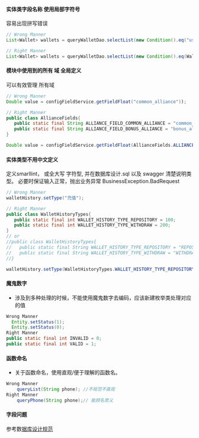 #### 实体类字段名称 使用局部字符号
容易出现拼写错误

```java
// Wrong Manner
List<Wallet> wallets = queryWalletDao.selectList(new Condition().eq("user_id",userId));
```

```java
// Right Manner
List<Wallet> wallets = queryWalletDao.selectList(new Condition().eq(Wallet.USER_ID, userId));
```

#### 模块中使用到的所有 域 全局定义
可以有效管理 所有域
```java
// Wrong Manner
Double value = configFieldService.getFieldFloat("common_alliance"));
```

```java
// Right Manner
public class AllianceFields{
   public static final String ALLIANCE_FIELD_COMMON_ALLIANCE = "common_alliance";
   public static final String ALLIANCE_FIELD_BONUS_ALLIANCE = "bonus_alliance";
}

Double value = configFieldService.getFieldFloat(AllianceFields.ALLIANCE_FIELD_COMMON_ALLIANCE));
```

#### 实体类型不用中文定义
定义smarllint， 或全大写 字符型, 并在数据库设计.sql 以及 swagger 清楚说明类型。 必要时保证输入正常，抛出业务异常 BusinessException.BadRequest


```java
// Wrong Manner
walletHistory.setType("充值");
```

```java
// Right Manner
public class WalletHistoryTypes{
   public static final int WALLET_HISTORY_TYPE_REPOSITORY = 100;
   public static final int WALLET_HISTORY_TYPE_WITHDRAW = 200;
}
// or
//public class WalletHistoryTypes{
//   public static final String WALLET_HISTORY_TYPE_REPOSITORY = "REPOSITORY";
//   public static final String WALLET_HISTORY_TYPE_WITHDRAW = "WITHDRAW";
//}

walletHistory.setType(WalletHistoryTypes.WALLET_HISTORY_TYPE_REPOSITORY);
```

#### 魔鬼数字
 - 涉及到多种处理的时候，不能使用魔鬼数字去编码，应该新建枚举类处理对应的值
  ```java
  Wrong Manner
    Entity.setStatus(1);
    Entity.setStatus(0);
  Right Manner
  public static final int INVALID = 0;
  public static final int VALID = 1;
  ```
#### 函数命名
 - 关于函数命名，使用直观/便于理解的函数名。
  ```java
Wrong Manner
      queryList(String phone); //不规范不直观
Right Manner
      queryPhone(String phone);// 能顾名思义
  ```
#### 字段问题
 参考数[据库设计规范](https://github.com/kequandian/dev_docs/blob/master/%E6%95%B0%E6%8D%AE%E5%BA%93%E8%AE%BE%E8%AE%A1%E8%A7%84%E8%8C%83.md)



